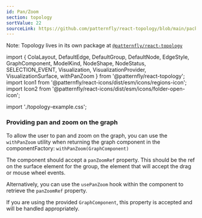 ```yaml
---
id: Pan/Zoom
section: topology
sortValue: 22
sourceLink: https://github.com/patternfly/react-topology/blob/main/packages/module/patternfly-docs/content/examples/TopologyPanZoomDemo.tsx
---
```


Note: Topology lives in its own package at [`@patternfly/react-topology`](https://www.npmjs.com/package/@patternfly/react-topology)

import {
  ColaLayout,
  DefaultEdge,
  DefaultGroup,
  DefaultNode,
  EdgeStyle,
  GraphComponent,
  ModelKind,
  NodeShape,
  NodeStatus,
  SELECTION_EVENT,
  Visualization,
  VisualizationProvider,
  VisualizationSurface,
  withPanZoom
} from '@patternfly/react-topology';
import Icon1 from '@patternfly/react-icons/dist/esm/icons/regions-icon';
import Icon2 from '@patternfly/react-icons/dist/esm/icons/folder-open-icon';

import './topology-example.css';

### Providing pan and zoom on the graph

To allow the user to pan and zoom on the graph, you can use the `withPanZoom` utility when returning the graph component in the componentFactory: `withPanZoom(GraphComponent)`

The component should accept a `panZoomRef` property. This should be the ref on the surface element for the group, the element that will accept the drag or mouse wheel events.

Alternatively, you can use the `usePanZoom` hook within the component to retrieve the `panZoomRef` property.

If you are using the provided `GraphComponent`, this property is accepted and will be handled appropriately.

```ts file='./TopologyPanZoomDemo.tsx'
```
